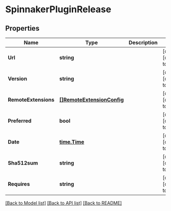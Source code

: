# SpinnakerPluginRelease

## Properties
Name | Type | Description | Notes
------------ | ------------- | ------------- | -------------
**Url** | **string** |  | [optional] [default to null]
**Version** | **string** |  | [optional] [default to null]
**RemoteExtensions** | [**[]RemoteExtensionConfig**](RemoteExtensionConfig.md) |  | [optional] [default to null]
**Preferred** | **bool** |  | [optional] [default to null]
**Date** | [**time.Time**](time.Time.md) |  | [optional] [default to null]
**Sha512sum** | **string** |  | [optional] [default to null]
**Requires** | **string** |  | [optional] [default to null]

[[Back to Model list]](../README.md#documentation-for-models) [[Back to API list]](../README.md#documentation-for-api-endpoints) [[Back to README]](../README.md)


